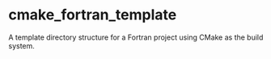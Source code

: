 cmake_fortran_template
======================

A template directory structure for a Fortran project using CMake as the build system.